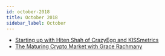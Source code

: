 ```yaml
---
id: october-2018
title: October 2018
sidebar_label: October
---
```


- <a href="october-3" target="_parent">Starting up with Hiten Shah of CrazyEgg and KISSmetrics</a>
- <a href="october-03" target="_parent">The Maturing Crypto Market with Grace Rachmany</a>